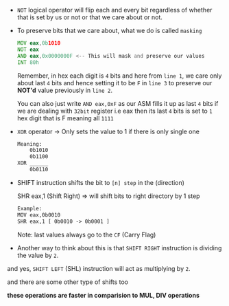 - `NOT` logical operator will flip each and every bit regardless of whether that is set by us or not or that we care about or not.

- To preserve bits that we care about, what we do is called `masking`

    ```asm
    MOV eax,0b1010
    NOT eax
    AND eax,0x0000000F <-- This will mask and preserve our values
    INT 80h
    ```

    Remember, in hex each digit is `4` bits and here from `line 1`, we care only about last `4` bits and hence setting it to be `F` in `line 3` to preserve our __NOT'd__ value previously in `line 2`.

    You can also just write `AND eax,0xF` as our ASM fills it up as last `4` bits
    if we are dealing with `32bit` register i.e eax then its last `4` bits is set to `1` hex digit that is F meaning all `1111`

- `XOR` operator -> Only sets the value to 1 if there is only single one

    ```txt
    Meaning:
    	0b1010
    	0b1100
    XOR	______
    	0b0110
    ```

- SHIFT instruction shifts the bit to `[n] step` in the (direction)

    SHR eax,1 (Shift Right) => will shift bits to right directory by 1 step

    ```txt
    Example:
    MOV eax,0b0010
    SHR eax,1 [ 0b0010 -> 0b0001 ]
    ```

    Note: last values always go to the `CF` (Carry Flag)

- Another way to think about this is that `SHIFT RIGHT` instruction is dividing the value by `2`.

and yes, `SHIFT LEFT` (SHL) instruction will act as multiplying by `2`.

and there are some other type of shifts too

__these operations are faster in comparision to MUL, DIV operations__


